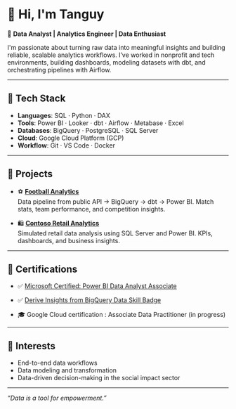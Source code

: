 # 👋 Hi, I'm Tanguy

🎯 **Data Analyst | Analytics Engineer | Data Enthusiast**

I'm passionate about turning raw data into meaningful insights and building reliable, scalable analytics workflows. I’ve worked in nonprofit and tech environments, building dashboards, modeling datasets with dbt, and orchestrating pipelines with Airflow.

---

## 🧰 Tech Stack

- **Languages**: SQL · Python · DAX
- **Tools**: Power BI · Looker · dbt · Airflow · Metabase · Excel
- **Databases**: BigQuery · PostgreSQL · SQL Server
- **Cloud**: Google Cloud Platform (GCP)
- **Workflow**: Git · VS Code · Docker

---

## 🚀 Projects

- ⚽️ **[Football Analytics](https://github.com/tanguyhdn/football-analytics-dbt-bigquery)**  
  Data pipeline from public API → BigQuery → dbt → Power BI. Match stats, team performance, and competition insights.

- 🛍️ **[Contoso Retail Analytics](https://github.com/tanguyhdn/contoso-sql-retail-analytics)**  
  Simulated retail data analysis using SQL Server and Power BI. KPIs, dashboards, and business insights.

---

## 📜 Certifications

- ✅ [Microsoft Certified: Power BI Data Analyst Associate](https://learn.microsoft.com/en-us/users/ulrichhodonou-2734/credentials/8ff86f9e6ba1d967?ref=https%3A%2F%2Ftanguyhodonou.netlify.app%2F)

- ✅ [Derive Insights from BigQuery Data Skill Badge](https://www.credly.com/badges/1ea0b437-2f64-42a4-b666-3a4d183cb551/public_url)

- 🎓 Google Cloud certification : Associate Data Practitioner (in progress)

---

## 📌 Interests

- End-to-end data workflows  
- Data modeling and transformation  
- Data-driven decision-making in the social impact sector  

---

_“Data is a tool for empowerment.”_
